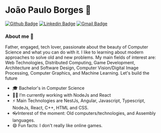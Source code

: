 # João Paulo Borges 👾
[![Github Badge](https://img.shields.io/badge/-Github-000?style=flat-square&logo=Github&logoColor=white&link=https://github.com/JoaoPauloBorges)](https://github.com/JoaoPauloBorges)
[![Linkedin Badge](https://img.shields.io/badge/-LinkedIn-blue?style=flat-square&logo=Linkedin&logoColor=white&link=https://www.linkedin.com/in/devborges/)](https://www.linkedin.com/in/devborges/)
[![Gmail Badge](https://img.shields.io/badge/-Gmail-c14438?style=flat-square&logo=Gmail&logoColor=white&link=mailto:joaopaulo.borges.gm@gmail.com)](mailto:joaopaulo.borges.gm@gmail.com)
### About me 🍻

Father, engaged, tech lover, passionate about the beauty of Computer Science and what you can do with it. I like to learning about modern approaches to solve old and new problems. My main fields of interest are: Web Technologies, Distributed Computing, Game Development,  Architecture and Software Design, Computer Vision/Digital Image Processing, Computer Graphics, and Machine Learning.
Let's build the future

- 🎓 Bachelor's in Computer Science
- 🐱‍💻 I’m currently working with NodeJs and React
- ⚡ Main Technologies are NestJs, Angular, Javascript, Typescript, NodeJs, React, C++, HTML and CSS.
- 👓Interest of the moment: Old computers/technologies, and Assembly languages.
- 😄 Fun facts: I don't really like online games. 
<!--
**JoaoPauloBorges/JoaoPauloBorges** is a ✨ _special_ ✨ repository because its `README.md` (this file) appears on your GitHub profile.

Here are some ideas to get you started:
- 🎓 Computer Science Bachelor
- 🔭 I’m currently working on ...
- 🌱 I’m currently learning ...
- 👯 I’m looking to collaborate on ...
- 🤔 I’m looking for help with ...
- 💬 Ask me about ...
- 📫 How to reach me: ...
- 😄 Pronouns: ...
- ⚡ Fun fact: ...
-->
